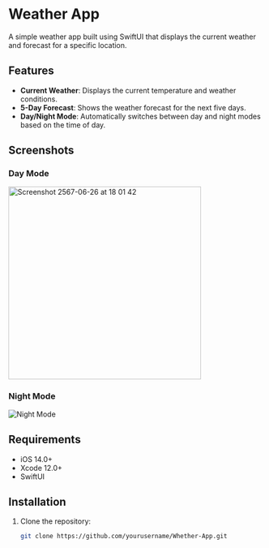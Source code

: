
# Weather App

A simple weather app built using SwiftUI that displays the current weather and forecast for a specific location.

## Features

- **Current Weather**: Displays the current temperature and weather conditions.
- **5-Day Forecast**: Shows the weather forecast for the next five days.
- **Day/Night Mode**: Automatically switches between day and night modes based on the time of day.

## Screenshots

### Day Mode

<img width="380" alt="Screenshot 2567-06-26 at 18 01 42" src="https://github.com/Sandalu01/Whether-App/assets/108582011/89aa3d8e-30a3-4d8b-bf21-9a57cdbae90e">


### Night Mode

![Night Mode](path/to/Screenshot%202567-06-26%20at%2018.02.34.png)

## Requirements

- iOS 14.0+
- Xcode 12.0+
- SwiftUI

## Installation

1. Clone the repository:
   ```sh
   git clone https://github.com/yourusername/Whether-App.git

